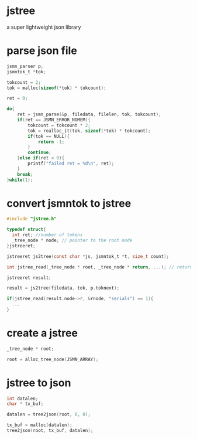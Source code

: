 # jstree
a super lightweight json library
# parse json file
```c
jsmn_parser p;
jsmntok_t *tok;

tokcount = 2;
tok = malloc(sizeof(*tok) * tokcount);

ret = 0;

do{
	ret = jsmn_parse(&p, filedata, filelen, tok, tokcount);
	if(ret == JSMN_ERROR_NOMEM){
		tokcount = tokcount * 2;
		tok = realloc_it(tok, sizeof(*tok) * tokcount);
		if(tok == NULL){
			return -1;
		}
		continue;
	}else if(ret < 0){
		printf("failed ret = %d\n", ret);
	}
	break;
}while(1);

```
# convert jsmntok to jstree
```c
#include "jstree.h"

typedef struct{
  int ret; //number of tokens
  _tree_node * node; // pointer to the root node
}jstreeret;

jstreeret js2tree(const char *js, jsmntok_t *t, size_t count);
```
```c
int jstree_read(_tree_node * root, _tree_node * return, ...); // returns number of tokens matched
```
```c
jstreeret result;

result = js2tree(filedata, tok, p.toknext);

if(jstree_read(result.node->r, &rnode, "serials") == 1){
  ...
}
```
# create a jstree
```c
_tree_node * root;

root = alloc_tree_node(JSMN_ARRAY);
```

# jstree to json

```c
int datalen;
char * tx_buf;

datalen = tree2json(root, 0, 0);

tx_buf = malloc(datalen);
tree2json(root, tx_buf, datalen);

```
